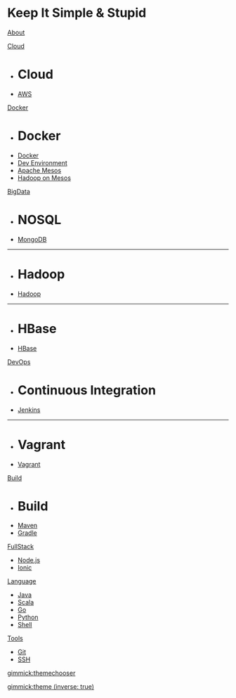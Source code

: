 # Keep It Simple & Stupid

[About](about.md)

[Cloud]()

  * # Cloud
  * [AWS](aws.md)

[Docker]()

  * # Docker
  * [Docker](docker.md)
  * [Dev Environment](https://yeopoong.github.io/docker)
  * [Apache Mesos](mesos.md)
  * [Hadoop on Mesos](hadoopOnMesos.md)

[BigData]()

  * # NOSQL
  * [MongoDB](mongodb.md)
  - - - -
  * # Hadoop
  * [Hadoop](hadoop_install.md)
  - - - -
  * # HBase
  * [HBase](hbase.md)

[DevOps]()

  * # Continuous Integration
  * [Jenkins](jenkins.md)
  - - - -
  * # Vagrant 
  * [Vagrant](vagrant.md)

[Build]()

  * # Build 
  * [Maven](maven.md)
  * [Gradle](gradle.md)

[FullStack]()

  * [Node.js](nodejs.md)
  * [Ionic](ionic.md)

[Language]()

  * [Java](java.md)
  * [Scala](scala.md)
  * [Go](go.md)
  * [Python](https://yeopoong.github.io/python)
  * [Shell](shell.md)

[Tools]()

  * [Git](git.md)
  * [SSH](ssh.md)

[gimmick:themechooser](bootstrap)

[gimmick:theme (inverse: true)](slate)

